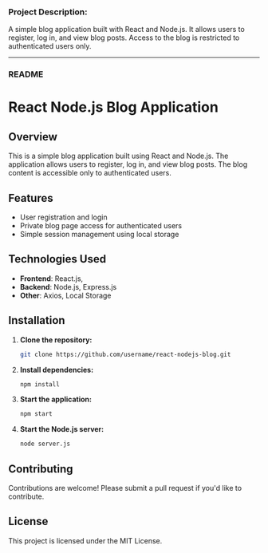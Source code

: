 ### Project Description:
A simple blog application built with React and Node.js. It allows users to register, log in, and view blog posts. Access to the blog is restricted to authenticated users only.

---

### README

# React Node.js Blog Application

## Overview
This is a simple blog application built using React and Node.js. The application allows users to register, log in, and view blog posts. The blog content is accessible only to authenticated users.

## Features
- User registration and login
- Private blog page access for authenticated users
- Simple session management using local storage

## Technologies Used
- **Frontend**: React.js,
- **Backend**: Node.js, Express.js
- **Other**: Axios, Local Storage

## Installation

1. **Clone the repository:**
   ```bash
   git clone https://github.com/username/react-nodejs-blog.git
   ```

2. **Install dependencies:**
   ```bash
   npm install
   ```

3. **Start the application:**
   ```bash
   npm start
   ```

4. **Start the Node.js server:**
   ```bash
   node server.js
   ```

## Contributing
Contributions are welcome! Please submit a pull request if you'd like to contribute.

## License
This project is licensed under the MIT License.
